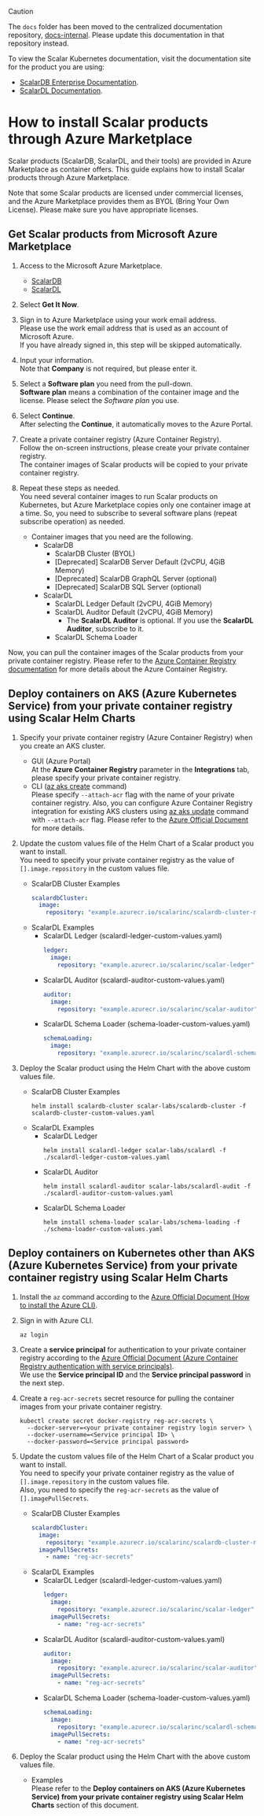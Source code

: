 > [!CAUTION]
> 
> The `docs` folder has been moved to the centralized documentation repository, [docs-internal](https://github.com/scalar-labs/docs-internal). Please update this documentation in that repository instead.
> 
> To view the Scalar Kubernetes documentation, visit the documentation site for the product you are using:
> 
> - [ScalarDB Enterprise Documentation](https://scalardb.scalar-labs.com/docs/latest/scalar-kubernetes/deploy-kubernetes/).
> - [ScalarDL Documentation](https://scalardl.scalar-labs.com/docs/latest/scalar-kubernetes/deploy-kubernetes/).

# How to install Scalar products through Azure Marketplace

Scalar products (ScalarDB, ScalarDL, and their tools) are provided in Azure Marketplace as container offers. This guide explains how to install Scalar products through Azure Marketplace.

Note that some Scalar products are licensed under commercial licenses, and the Azure Marketplace provides them as BYOL (Bring Your Own License). Please make sure you have appropriate licenses.

## Get Scalar products from Microsoft Azure Marketplace

1. Access to the Microsoft Azure Marketplace.
   * [ScalarDB](https://azuremarketplace.microsoft.com/en/marketplace/apps/scalarinc.scalardb)
   * [ScalarDL](https://azuremarketplace.microsoft.com/en/marketplace/apps/scalarinc.scalardl)

1. Select **Get It Now**.

1. Sign in to Azure Marketplace using your work email address.  
   Please use the work email address that is used as an account of Microsoft Azure.  
   If you have already signed in, this step will be skipped automatically.

1. Input your information.  
Note that **Company** is not required, but please enter it.

1. Select a **Software plan** you need from the pull-down.  
   **Software plan** means a combination of the container image and the license. Please select the *Software plan* you use.

1. Select **Continue**.  
   After selecting the **Continue**, it automatically moves to the Azure Portal.

1. Create a private container registry (Azure Container Registry).  
   Follow the on-screen instructions, please create your private container registry.  
   The container images of Scalar products will be copied to your private container registry.

1. Repeat these steps as needed.  
   You need several container images to run Scalar products on Kubernetes, but Azure Marketplace copies only one container image at a time. So, you need to subscribe to several software plans (repeat subscribe operation) as needed.
   * Container images that you need are the following.
        * ScalarDB
            * ScalarDB Cluster (BYOL)
            * [Deprecated] ScalarDB Server Default (2vCPU, 4GiB Memory)
            * [Deprecated] ScalarDB GraphQL Server (optional)
            * [Deprecated] ScalarDB SQL Server (optional)
        * ScalarDL
            * ScalarDL Ledger Default (2vCPU, 4GiB Memory)
            * ScalarDL Auditor Default (2vCPU, 4GiB Memory)
                * The **ScalarDL Auditor** is optional. If you use the **ScalarDL Auditor**, subscribe to it.
            * ScalarDL Schema Loader

Now, you can pull the container images of the Scalar products from your private container registry.
Please refer to the [Azure Container Registry documentation](https://docs.microsoft.com/en-us/azure/container-registry/) for more details about the Azure Container Registry.

## Deploy containers on AKS (Azure Kubernetes Service) from your private container registry using Scalar Helm Charts

1. Specify your private container registry (Azure Container Registry) when you create an AKS cluster.
   * GUI (Azure Portal)  
     At the **Azure Container Registry** parameter in the **Integrations** tab, please specify your private container registry.
   * CLI ([az aks create](https://docs.microsoft.com/en-us/cli/azure/aks?view=azure-cli-latest#az-aks-create) command)  
     Please specify `--attach-acr` flag with the name of your private container registry. Also, you can configure Azure Container Registry integration for existing AKS clusters using [az aks update](https://docs.microsoft.com/en-us/cli/azure/aks?view=azure-cli-latest#az-aks-update) command with `--attach-acr` flag. Please refer to the [Azure Official Document](https://docs.microsoft.com/en-us/azure/aks/cluster-container-registry-integration) for more details.

1. Update the custom values file of the Helm Chart of a Scalar product you want to install.  
   You need to specify your private container registry as the value of `[].image.repository` in the custom values file.  
   * ScalarDB Cluster Examples
     ```yaml
     scalardbCluster:
       image:
         repository: "example.azurecr.io/scalarinc/scalardb-cluster-node-azure-byol"
     ```
   * ScalarDL Examples
      * ScalarDL Ledger (scalardl-ledger-custom-values.yaml)
        ```yaml
        ledger:
          image:
            repository: "example.azurecr.io/scalarinc/scalar-ledger"
        ```
      * ScalarDL Auditor (scalardl-auditor-custom-values.yaml)
        ```yaml
        auditor:
          image:
            repository: "example.azurecr.io/scalarinc/scalar-auditor"
        ```
      * ScalarDL Schema Loader (schema-loader-custom-values.yaml)
        ```yaml
        schemaLoading:
          image:
            repository: "example.azurecr.io/scalarinc/scalardl-schema-loader"
        ```

1. Deploy the Scalar product using the Helm Chart with the above custom values file.
   * ScalarDB Cluster Examples
     ```console
     helm install scalardb-cluster scalar-labs/scalardb-cluster -f scalardb-cluster-custom-values.yaml
     ```
   * ScalarDL Examples
      * ScalarDL Ledger
        ```console
        helm install scalardl-ledger scalar-labs/scalardl -f ./scalardl-ledger-custom-values.yaml
        ```
      * ScalarDL Auditor
        ```console
        helm install scalardl-auditor scalar-labs/scalardl-audit -f ./scalardl-auditor-custom-values.yaml
        ```
      * ScalarDL Schema Loader
        ```console
        helm install schema-loader scalar-labs/schema-loading -f ./schema-loader-custom-values.yaml
        ```

## Deploy containers on Kubernetes other than AKS (Azure Kubernetes Service) from your private container registry using Scalar Helm Charts

1. Install the `az` command according to the [Azure Official Document (How to install the Azure CLI)](https://docs.microsoft.com/en-us/cli/azure/install-azure-cli).

1. Sign in with Azure CLI.
   ```console
   az login
   ```

1. Create a **service principal** for authentication to your private container registry according to the [Azure Official Document (Azure Container Registry authentication with service principals)](https://docs.microsoft.com/en-us/azure/container-registry/container-registry-auth-service-principal).  
   We use the **Service principal ID** and the **Service principal password** in the next step.

1. Create a `reg-acr-secrets` secret resource for pulling the container images from your private container registry.
   ```console
   kubectl create secret docker-registry reg-acr-secrets \
     --docker-server=<your private container registry login server> \
     --docker-username=<Service principal ID> \
     --docker-password=<Service principal password>
   ```

1. Update the custom values file of the Helm Chart of a Scalar product you want to install.  
   You need to specify your private container registry as the value of `[].image.repository` in the custom values file.  
   Also, you need to specify the `reg-acr-secrets` as the value of `[].imagePullSecrets`.
   * ScalarDB Cluster Examples
     ```yaml
     scalardbCluster:
       image:
         repository: "example.azurecr.io/scalarinc/scalardb-cluster-node-azure-byol"
       imagePullSecrets:
         - name: "reg-acr-secrets"
     ```
   * ScalarDL Examples
      * ScalarDL Ledger (scalardl-ledger-custom-values.yaml)
        ```yaml
        ledger:
          image:
            repository: "example.azurecr.io/scalarinc/scalar-ledger"
          imagePullSecrets:
            - name: "reg-acr-secrets"
        ```
      * ScalarDL Auditor (scalardl-auditor-custom-values.yaml)
        ```yaml
        auditor:
          image:
            repository: "example.azurecr.io/scalarinc/scalar-auditor"
          imagePullSecrets:
            - name: "reg-acr-secrets"
        ```
      * ScalarDL Schema Loader (schema-loader-custom-values.yaml)
        ```yaml
        schemaLoading:
          image:
            repository: "example.azurecr.io/scalarinc/scalardl-schema-loader"
          imagePullSecrets:
            - name: "reg-acr-secrets"
        ```

1. Deploy the Scalar product using the Helm Chart with the above custom values file.
   * Examples  
     Please refer to the **Deploy containers on AKS (Azure Kubernetes Service) from your private container registry using Scalar Helm Charts** section of this document.
